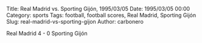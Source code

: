 Title: Real Madrid vs. Sporting Gijón, 1995/03/05
Date: 1995/03/05 00:00
Category: sports
Tags: football, football scores, Real Madrid, Sporting Gijón
Slug: real-madrid-vs-sporting-gijon
Author: carbonero


Real Madrid 4 - 0 Sporting Gijón
